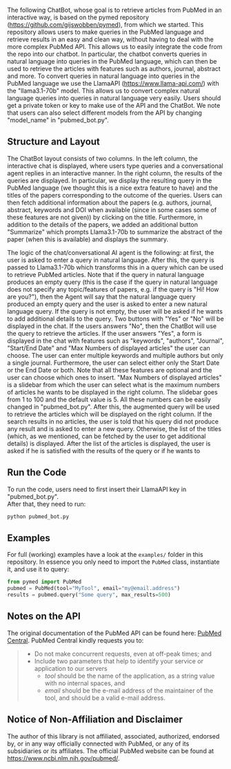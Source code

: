 The following ChatBot, whose goal is to retrieve articles from PubMed in an interactive way, is based on the pymed repository (https://github.com/gijswobben/pymed), from which we started. This repository allows users to make queries in the PubMed language and retrieve results in an easy and clean way, without having to deal with the more complex PubMed API. This allows us to easily integrate the code from the repo into our chatbot. In particular, the chatbot converts queries in natural language into queries in the PubMed language, which can then be used to retrieve the articles with features such as authors, journal, abstract and more. To convert queries in natural language into queries in the PubMed language we use the LlamaAPI (https://www.llama-api.com/) with the "llama3.1-70b" model. This allows us to convert complex natural language queries into queries in natural language very easily. Users should get a private token or key to make use of the API and the ChatBot. We note that users can also select different models from the API by changing "model_name" in "pubmed_bot.py".

## Structure and Layout

The ChatBot layout consists of two columns. In the left column, the interactive chat is displayed, where users type queries and a conversational agent replies in an interactive manner. In the right column, the results of the queries are displayed. In particular, we display the resulting query in the PubMed language (we thought this is a nice extra feature to have) and the titles of the papers corresponding to the outcome of the queries. Users can then fetch additional information about the papers (e.g. authors, journal, abstract, keywords and DOI when available (since in some cases some of these features are not given)) by clicking on the title. Furthermore, in addition to the details of the papers, we added an additional button "Summarize" which prompts Llama3.1-70b to summarize the abstract of the paper (when this is available) and displays the summary.

The logic of the chat/conversational AI agent is the following: at first, the user is asked to enter a query in natural language. After this, the query is passed to Llama3.1-70b which transforms this in a query which can be used to retrieve PubMed articles. Note that if the query in natural language produces an empty query (this is the case if the query in natural language does not specify any topic/features of papers, e.g. if the query is "Hi! How are you?"), then the Agent will say that the natural language query produced an empty query and the user is asked to enter a new natural language query. If the query is not empty, the user will be asked if he wants to add additional details to the query. Two buttons with "Yes" or "No" will be displayed in the chat. If the users answers "No", then the ChatBot will use the query to retrieve the articles. If the user answers "Yes", a form is displayed in the chat with features such as "keywords", "authors", "Journal", "Start/End Date" and "Max Numbers of displayed articles" the user can choose. The user can enter multiple keywords and multiple authors but only a single journal. Furthermore, the user can select either only the Start Date or the End Date or both. Note that all these features are optional and the user can choose which ones to insert. "Max Numbers of displayed articles" is a slidebar from which the user can select what is the maximum numbers of articles he wants to be displayed in the right column. The slidebar goes from 1 to 100 and the default value is 5. All these numbers can be easily changed in "pubmed_bot.py". After this, the augmented query will be used to retrieve the articles which will be displayed on the right column. If the search results in no articles, the user is told that his query did not produce any result and is asked to enter a new query. Otherwise, the list of the titles (which, as we mentioned, can be fetched by the user to get additional details) is displayed. After the list of the articles is displayed, the user is asked if he is satisfied with the results of the query or if he wants to 

## Run the Code

To run the code, users need to first insert their LlamaAPI key in "pubmed_bot.py".\
After that, they need to run:

```python
python pubmed_bot.py
```


## Examples
For full (working) examples have a look at the `examples/` folder in this repository. In essence you only need to import the `PubMed` class, instantiate it, and use it to query:

```python
from pymed import PubMed
pubmed = PubMed(tool="MyTool", email="my@email.address")
results = pubmed.query("Some query", max_results=500)
```

## Notes on the API
The original documentation of the PubMed API can be found here: [PubMed Central](https://www.ncbi.nlm.nih.gov/pmc/tools/developers/). PubMed Central kindly requests you to:

> - Do not make concurrent requests, even at off-peak times; and
> - Include two parameters that help to identify your service or application to our servers
>   * _tool_ should be the name of the application, as a string value with no internal spaces, and
>   * _email_ should be the e-mail address of the maintainer of the tool, and should be a valid e-mail address.

## Notice of Non-Affiliation and Disclaimer 
The author of this library is not affiliated, associated, authorized, endorsed by, or in any way officially connected with PubMed, or any of its subsidiaries or its affiliates. The official PubMed website can be found at https://www.ncbi.nlm.nih.gov/pubmed/.
